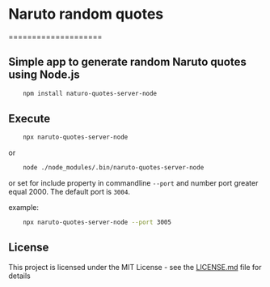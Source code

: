 # Naruto random quotes
====================
## Simple app to generate random Naruto quotes using Node.js

```sh
    npm install naturo-quotes-server-node
```

## Execute

```sh
    npx naruto-quotes-server-node 
```
or

```sh
    node ./node_modules/.bin/naruto-quotes-server-node
```

or set for include property in commandline `--port` and number port greater equal 2000. The default port is `3004`.

example: 

```sh
    npx naruto-quotes-server-node --port 3005
```


## License
This project is licensed under the MIT License - see the [LICENSE.md](LICENSE.md) file for details
